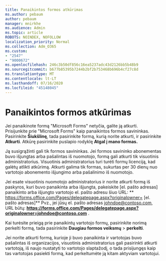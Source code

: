 ```yaml
---
title: Panaikintos formos atkūrimas
ms.author: pebaum
author: pebaum
manager: mnirkhe
ms.audience: Admin
ms.topic: article
ROBOTS: NOINDEX, NOFOLLOW
localization_priority: Normal
ms.collection: Adm_O365
ms.custom:
- "2547"
- "9000672"
ms.openlocfilehash: 246c3b50df856c16ea5237adc43d2126bb5b48b9
ms.sourcegitcommit: b677b85395b7244b2bf2b753468b696b4cf27c8d
ms.translationtype: MT
ms.contentlocale: lt-LT
ms.lasthandoff: 07/16/2020
ms.locfileid: "45148045"
---
```

# <a name="restore-a-deleted-form"></a>Panaikintos formos atkūrimas

Jei panaikinote formą "Microsoft Forms" netyčia, galite ją atkurti. Prisijunkite prie "Microsoft Forms" kaip panaikintos formos savininkas. Pasirinkite **Šiukšlinę**, tada pasirinkite formą, kurią norite atkurti, ir pasirinkite **Atkurti**. Atkūrę pasirinkite puslapio rodyklę **Atgal į mano formas.**

Ją susigrąžinti gali tik formos savininkas. Jei formos savininko abonementas buvo išjungtas arba pašalintas iš nuomotojo, formą gali atkurti tik visuotinis administratorius. Visuotinis administratorius turi turėti formų licenciją, kad galėtų atlikti atkūrimą. Atkurti galima tik formas, sukurtas per 30 dienų nuo vartotojo abonemento išjungimo arba pašalinimo iš nuomotojo.

Jei esate visuotinis nuomotojo administratorius ir norite atkurti formą iš paskyros, kuri buvo panaikinta arba išjungta, pakeiskite [el. pašto adresas] panaikinto arba išjungto vartotojo el. pašto adresu šiuo URL: ** https://forms.office.com/Pages/delegatepage.aspx?originalowner= [el. pašto adresas]** Pvz., jei jūsų el. pašto adresas johndoe@contoso.com, URL būtų: **https://forms.office.com/Pages/delegatepage.aspx?originalowner=johndoe@contoso.com** . 

Kai turėsite prieigą prie panaikintų vartotojo formų, pasirinkite norimą perkelti formą, tada pasirinkite **Daugiau formos veiksmų**  >  **perkelti**.

Jei norite atkurti formą, kurioje ji buvo panaikinta ir vartotojas buvo pašalintas iš organizacijos, visuotinis administratorius gali pasirinkti atkurti vartotoją, iš naujo nustatyti to vartotojo slaptažodį, o tada prisijungęs kaip tas vartotojas pasiekti formą, kad perkeltumėte ją kitam aktyviam vartotojui. 